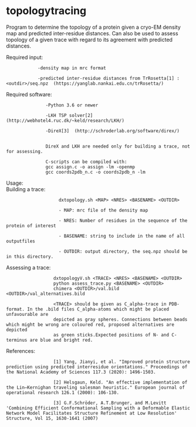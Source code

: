# topologytracing

Program to determine the topology of a protein given a cryo-EM density map and predicted inter-residue distances. Can also be used to assess topology of a given trace with regard to its agreement with predicted distances. 

Required input:  

                -density map in mrc format   
                
                -predicted inter-residue distances from TrRosetta[1] : <outdir>/seq.npz  (https://yanglab.nankai.edu.cn/trRosetta/)
                
                
Required software:  
                   
                   -Python 3.6 or newer  
                   
                   -LKH TSP solver[2] (http://webhotel4.ruc.dk/~keld/research/LKH/)  
                   
                   -DireX[3]  (http://schroderlab.org/software/direx/)  
                   
                   
                   DireX and LKH are needed only for building a trace, not for assessing. 
                   
                   C-scripts can be compiled with:
                   gcc assign.c -o assign -lm -openmp
                   gcc coords2pdb_n.c -o coords2pdb_n -lm 
                   
Usage:  
Building a trace:  

                        dxtopology.sh <MAP> <NRES> <BASENAME> <OUTDIR>  
                        
                        - MAP: mrc file of the density map  
                        
                        - NRES: Number of residues in the sequence of the protein of interest  
                        
                        - BASENAME: string to include in the name of all outputfiles  
                        
                        - OUTDIR: output directory, the seq.npz should be in this directory.   
                        
                       
Assessing a trace: 
       
                      dxtopologyV.sh <TRACE> <NRES> <BASENAME> <OUTDIR>
                      python assess_trace.py <BASENAME> <OUTDIR>
                      chimera <OUTDIR>/val.bild <OUTDIR>/val_alternatives.bild
                      
                      <TRACE> should be given as C_alpha-trace in PDB-format. In the .bild files C_alpha-atoms which might be placed unfavourable are 
                      depicted as gray spheres. Connections between beads which might be wrong are coloured red, proposed alternatives are depicted 
                      as green sticks.Expected positions of N- and C-terminus are blue and bright red.
                     
References:

                      [1] Yang, Jianyi, et al. "Improved protein structure prediction using predicted interresidue orientations." Proceedings of the National Academy of Sciences 117.3 (2020): 1496-1503.  
                      
                      [2] Helsgaun, Keld. "An effective implementation of the Lin–Kernighan traveling salesman heuristic." European journal of operational research 126.1 (2000): 106-130.   
                      
                      [3] G.F.Schröder, A.T.Brunger, and M.Levitt 'Combining Efficient Conformational Sampling with a Deformable Elastic Network Model Facilitates Structure Refinement at Low Resolution' Structure, Vol 15, 1630-1641 (2007)
